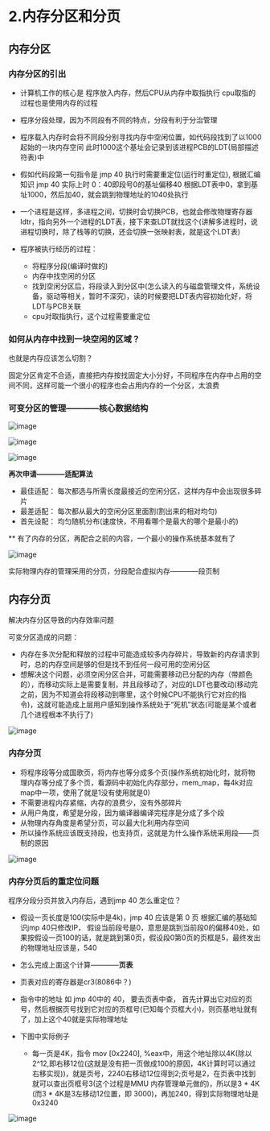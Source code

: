 

# 2.内存分区和分页  


## 内存分区  

### 内存分区的引出  

* 计算机工作的核心是  程序放入内存，然后CPU从内存中取指执行   cpu取指的过程也是使用内存的过程  

* 程序分段处理，因为不同段有不同的特点，分段有利于分治管理
* 程序载入内存时会将不同段分别寻找内存中空闲位置，如代码段找到了以1000起始的一块内存空间  此时1000这个基址会记录到该进程PCB的LDT(局部描述符表)中  
* 假如代码段第一句指令是 jmp 40   执行时需要重定位(运行时重定位),  根据汇编知识 jmp 40 实际上时 0：40即段号0的基址偏移40  根据LDT表中0，拿到基址1000，然后加40，就会跳到物理地址的1040处执行
* 一个进程是这样，多进程之间，切换时会切换PCB，也就会修改物理寄存器ldtr，指向另外一个进程的LDT表，接下来查LDT就找这个(讲解多进程时，说进程切换时，除了栈等的切换，还会切换一张映射表，就是这个LDT表)  

* 程序被执行经历的过程：
    * 将程序分段(编译时做的)
    * 内存中找空闲的分区
    * 找到空闲分区后，将段读入到分区中(怎么读入的与磁盘管理文件，系统设备，驱动等相关，暂时不深究)，读的时候要把LDT表内容初始化好，将LDT与PCB关联
    * cpu对取指执行，这个过程需要重定位  

### 如何从内存中找到一块空闲的区域？  

也就是内存应该怎么切割？  

固定分区肯定不合适，直接把内存按找固定大小分好，不同程序在内存中占用的空间不同，这样可能一个很小的程序也会占用内存的一个分区，太浪费  

### 可变分区的管理————核心数据结构  

![image](https://user-images.githubusercontent.com/58176267/161493754-93730db0-2cde-4503-8598-7e0290acf5a0.png)

![image](https://user-images.githubusercontent.com/58176267/161494279-461d8256-9255-4641-8109-413b6ee662a9.png)

![image](https://user-images.githubusercontent.com/58176267/161494477-8a5ccbb8-15f0-4927-8e4d-0597822940a0.png)


**再次申请————适配算法**  

* 最佳适配： 每次都选与所需长度最接近的空闲分区，这样内存中会出现很多碎片  
* 最差适配： 每次都从最大的空闲分区里面割(割出来的相对均匀)  
* 首先设配： 均匀随机分布(速度快，不用看哪个是最大的哪个是最小的)  


** 有了内存的分区，再配合之前的内容，一个最小的操作系统基本就有了  

![image](https://user-images.githubusercontent.com/58176267/161496200-6578c9cb-218c-4b74-9a4f-36b1295c22c6.png)

实际物理内存的管理采用的分页，分段配合虚拟内存————段页制   


## 内存分页  

解决内存分区导致的内存效率问题  

可变分区造成的问题：  

* 内存在多次分配和释放的过程中可能造成较多内存碎片，导致新的内存请求到时，总的内存空间是够的但是找不到任何一段可用的空闲分区  
* 想解决这个问题，必须空闲分区合并，可能需要移动已分配的内存（带颜色的），而移动实际上是需要复制，并且段移动了，对应的LDT也要改动(移动完之前，因为不知道会将段移动到哪里，这个时候CPU不能执行它对应的指令)，这就可能造成上层用户感知到操作系统处于“死机”状态(可能是某个或者几个进程根本不执行了)  
   
![image](https://user-images.githubusercontent.com/58176267/161497881-7fce8a35-9d6b-499c-b310-be71bc835c5d.png)


### 内存分页  

* 将程序段等分成国歌页，将内存也等分成多个页(操作系统初始化时，就将物理内存等分成了多个页，看源码中初始化内存部分，mem_map，每4k对应map中一项，使用了就是1没有使用就是0)  
* 不需要进程内存紧缩，内存的浪费少，没有外部碎片  
* 从用户角度，希望是分段，因为编译器编译完程序是分成了多个段 
* 从物理内存角度是希望分页，可以最大化利用内存空间
* 所以操作系统应该既支持段，也支持页，这就是为什么操作系统采用段——页制的原因

![image](https://user-images.githubusercontent.com/58176267/161498977-5641a9cb-713f-4526-806b-8ea7ee1c9522.png)

### 内存分页后的重定位问题  

程序分段分页并放入内存后，遇到jmp 40 怎么重定位？  


* 假设一页长度是100(实际中是4k)，jmp 40 应该是第 0 页  根据汇编的基础知识jmp 40只修改IP，  假设当前段号是0，意思是跳到当前段0的偏移40处，如果按假设一页100的话，就是跳到第0页，假设段0第0页的页框是5，最终发出的物理地址应该是，540  
* 怎么完成上面这个计算————**页表**  

* 页表对应的寄存器是cr3(8086中？) 
* 指令中的地址 如 jmp 40中的 40， 要去页表中查， 首先计算出它对应的页号，然后根据页号找到它对应的页框号(已知每个页框大小)，则页基地址就有了，加上这个40就是实际物理地址  

* 下图中实际例子  
    * 每一页是4K，指令 mov [0x2240], %eax中，用这个地址除以4K(除以2^12,即右移12位(这就是没有把一页做成100的原因，4K计算时可以通过右移实现))，就是页号，2240右移动12位得到2;页号是2，在页表中找到就可以查出页框号3(这个过程是MMU 内存管理单元做的)，所以是3 * 4K (而3 * 4K是3左移动12位置，即 3000)，再加240，得到实际物理地址是0x3240

![image](https://user-images.githubusercontent.com/58176267/161502944-431021a4-0ef0-4c7c-95e6-6c8d2642d1db.png)















